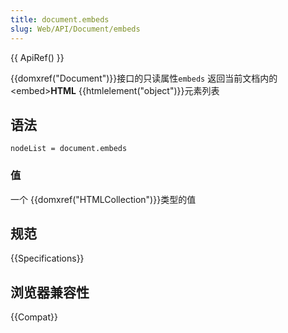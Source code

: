 ```yaml
---
title: document.embeds
slug: Web/API/Document/embeds
---
```


{{ ApiRef() }}

{{domxref("Document")}}接口的只读属性`embeds` 返回当前文档内的\<embed>**HTML** {{htmlelement("object")}}元素列表

## 语法

```plain
nodeList = document.embeds
```

### 值

一个 {{domxref("HTMLCollection")}}类型的值

## 规范

{{Specifications}}

## 浏览器兼容性

{{Compat}}
